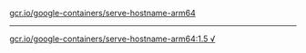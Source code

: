 [gcr.io/google-containers/serve-hostname-arm64](https://hub.docker.com/r/anjia0532/serve-hostname-arm64/tags/) 

----
[gcr.io/google-containers/serve-hostname-arm64:1.5 √](https://hub.docker.com/r/anjia0532/google-containers.serve-hostname-arm64/tags/)

